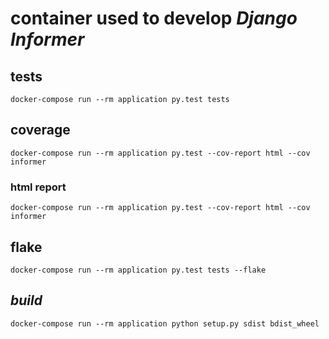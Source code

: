 # container used to develop _Django Informer_

## tests

```
docker-compose run --rm application py.test tests
```

## coverage

```
docker-compose run --rm application py.test --cov-report html --cov informer
```
### html report

```
docker-compose run --rm application py.test --cov-report html --cov informer
```

## flake

```
docker-compose run --rm application py.test tests --flake
```

## _build_

```
docker-compose run --rm application python setup.py sdist bdist_wheel
```
